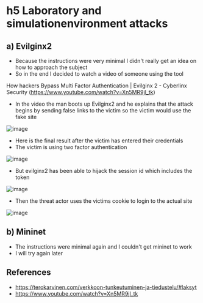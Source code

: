 # h5 Laboratory and simulationenvironment attacks
## a) Evilginx2

- Because the instructions were very minimal I didn't really get an idea on how to approach the subject
- So in the end I decided to watch a video of someone using the tool

How hackers Bypass Multi Factor Authentication | Evilginx 2 - Cyberlinx Security (https://www.youtube.com/watch?v=Xn5MR9jl_tk)
- In the video the man boots up Evilginx2 and he explains that the attack begins by sending false links to the victim so the victim would use the fake site

![image](https://github.com/user-attachments/assets/a1707fbb-f47e-410a-9890-486c8be88bac)

- Here is the final result after the victim has entered their credentials
- The victim is using two factor authentication

![image](https://github.com/user-attachments/assets/d27f5625-3146-4e73-8d2d-c6129958676c)

- But evilginx2 has been able to hijack the session id which includes the token

![image](https://github.com/user-attachments/assets/b082694c-38df-4cf1-9411-dd42e271e92d)

- Then the threat actor uses the victims cookie to login to the actual site

![image](https://github.com/user-attachments/assets/2a887854-f6fd-446b-bfb0-207e81c94f2d)

## b) Mininet

- The instructions were minimal again and I couldn't get mininet to work
- I will try again later



## References
- https://terokarvinen.com/verkkoon-tunkeutuminen-ja-tiedustelu/#laksyt
- https://www.youtube.com/watch?v=Xn5MR9jl_tk
